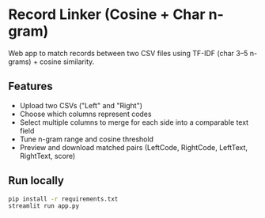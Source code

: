 # Record Linker (Cosine + Char n-gram)

Web app to match records between two CSV files using TF-IDF (char 3–5 n-grams) + cosine similarity.

## Features
- Upload two CSVs ("Left" and "Right")
- Choose which columns represent codes
- Select multiple columns to merge for each side into a comparable text field
- Tune n-gram range and cosine threshold
- Preview and download matched pairs (LeftCode, RightCode, LeftText, RightText, score)

## Run locally
```bash
pip install -r requirements.txt
streamlit run app.py
